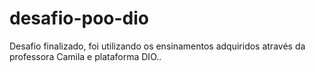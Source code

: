 # desafio-poo-dio
Desafio finalizado, foi utilizando os ensinamentos adquiridos através da professora Camila e plataforma DIO..
